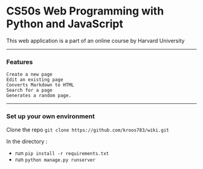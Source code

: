 # CS50s Web Programming with Python and JavaScript
This web application is a part of an online course by Harvard University

---

### Features

    Create a new page
    Edit an existing page
    Converts Markdown to HTML
    Search for a page
    Generates a random page.

---

### Set up your own environment

Clone the repo ```git clone https://github.com/kroos783/wiki.git```

In the directory : 
- run ```pip install -r requirements.txt```
- run ```python manage.py runserver```

